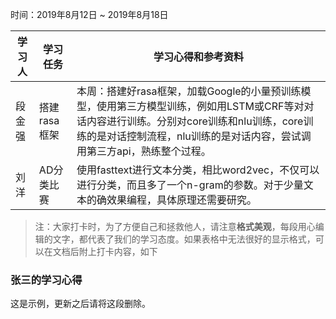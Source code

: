 时间：2019年8月12日 ~ 2019年8月18日

学习人|学习任务|学习心得和参考资料
------ | ------ | ------ 
段金强 | 搭建rasa框架 | 本周：搭建好rasa框架，加载Google的小量预训练模型，使用第三方模型训练，例如用LSTM或CRF等对对话内容进行训练。分别对core训练和nlu训练，core训练的是对话控制流程，nlu训练的是对话内容，尝试调用第三方api，熟练整个过程。
刘洋|AD分类比赛|使用fasttext进行文本分类，相比word2vec，不仅可以进行分类，而且多了一个n-gram的参数。对于少量文本的确效果编程，具体原理还需要研究。|

> 注：大家打卡时，为了方便自己和拯救他人，请注意**格式美观**，每段用心编辑的文字，都代表了我们的学习态度。如果表格中无法很好的显示格式，可以在文档后附上打卡内容，如下

### 张三的学习心得
这是示例，更新之后请将这段删除。
